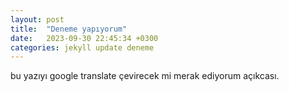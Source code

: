 ```yaml
---
layout: post
title:  "Deneme yapıyorum"
date:   2023-09-30 22:45:34 +0300
categories: jekyll update deneme
---
```


bu yazıyı google translate çevirecek mi merak ediyorum açıkcası. 
